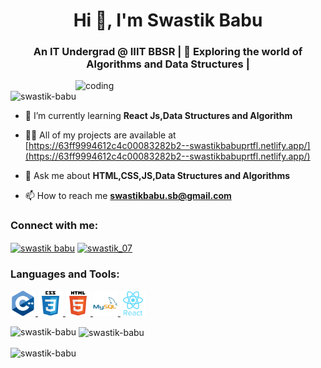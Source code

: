 <h1 align="center">Hi 👋, I'm Swastik Babu</h1>
<h3 align="center">An IT Undergrad @ IIIT BBSR | 🌱 Exploring the world of Algorithms and Data Structures |</h3>
<img align="right" alt="coding" width="400" src="https://i.pinimg.com/originals/81/17/8b/81178b47a8598f0c81c4799f2cdd4057.gif"

<p align="left"> <img src="https://komarev.com/ghpvc/?username=swastik-babu&label=Profile%20views&color=0e75b6&style=flat" alt="swastik-babu" /> </p>

- 🌱 I’m currently learning **React Js,Data Structures and Algorithm**

- 👨‍💻 All of my projects are available at [https://63ff9994612c4c00083282b2--swastikbabuprtfl.netlify.app/](https://63ff9994612c4c00083282b2--swastikbabuprtfl.netlify.app/)

- 💬 Ask me about **HTML,CSS,JS,Data Structures and Algorithms**

- 📫 How to reach me **swastikbabu.sb@gmail.com**

<h3 align="left">Connect with me:</h3>
<p align="left">
<a href="https://linkedin.com/in/swastik babu" target="blank"><img align="center" src="https://raw.githubusercontent.com/rahuldkjain/github-profile-readme-generator/master/src/images/icons/Social/linked-in-alt.svg" alt="swastik babu" height="30" width="40" /></a>
<a href="https://www.leetcode.com/swastik_07" target="blank"><img align="center" src="https://raw.githubusercontent.com/rahuldkjain/github-profile-readme-generator/master/src/images/icons/Social/leet-code.svg" alt="swastik_07" height="30" width="40" /></a>
</p>

<h3 align="left">Languages and Tools:</h3>
<p align="left"> <a href="https://www.w3schools.com/cpp/" target="_blank" rel="noreferrer"> <img src="https://raw.githubusercontent.com/devicons/devicon/master/icons/cplusplus/cplusplus-original.svg" alt="cplusplus" width="40" height="40"/> </a> <a href="https://www.w3schools.com/css/" target="_blank" rel="noreferrer"> <img src="https://raw.githubusercontent.com/devicons/devicon/master/icons/css3/css3-original-wordmark.svg" alt="css3" width="40" height="40"/> </a> <a href="https://www.w3.org/html/" target="_blank" rel="noreferrer"> <img src="https://raw.githubusercontent.com/devicons/devicon/master/icons/html5/html5-original-wordmark.svg" alt="html5" width="40" height="40"/> </a> <a href="https://www.mysql.com/" target="_blank" rel="noreferrer"> <img src="https://raw.githubusercontent.com/devicons/devicon/master/icons/mysql/mysql-original-wordmark.svg" alt="mysql" width="40" height="40"/> </a> <a href="https://reactjs.org/" target="_blank" rel="noreferrer"> <img src="https://raw.githubusercontent.com/devicons/devicon/master/icons/react/react-original-wordmark.svg" alt="react" width="40" height="40"/> </a> </p>

<p><img align="left" src="https://github-readme-stats.vercel.app/api/top-langs?username=swastik-babu&show_icons=true&locale=en&layout=compact" alt="swastik-babu" /></p>

<p>&nbsp;<img align="center" src="https://github-readme-stats.vercel.app/api?username=swastik-babu&show_icons=true&locale=en" alt="swastik-babu" /></p>

<p><img align="center" src="https://github-readme-streak-stats.herokuapp.com/?user=swastik-babu&" alt="swastik-babu" /></p>

